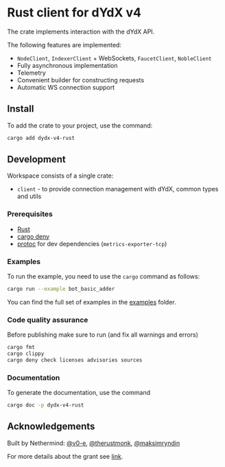 # Rust client for dYdX v4

The crate implements interaction with the dYdX API.

The following features are implemented:
- `NodeClient`, `IndexerClient` + WebSockets, `FaucetClient`, `NobleClient`
- Fully asynchronous implementation
- Telemetry
- Convenient builder for constructing requests
- Automatic WS connection support

## Install

To add the crate to your project, use the command:

```sh
cargo add dydx-v4-rust
```

## Development

Workspace consists of a single crate:
* `client` - to provide connection management with dYdX, common types and utils

### Prerequisites

* [Rust](https://www.rust-lang.org/tools/install)
* [cargo deny](https://github.com/EmbarkStudios/cargo-deny)
* [protoc](https://grpc.io/docs/protoc-installation/) for dev dependencies (`metrics-exporter-tcp`)

### Examples

To run the example, you need to use the `cargo` command as follows:

```sh
cargo run --example bot_basic_adder
```

You can find the full set of examples in the [examples](client/examples) folder.

### Code quality assurance

Before publishing make sure to run (and fix all warnings and errors)

```sh
cargo fmt
cargo clippy
cargo deny check licenses advisories sources
```

### Documentation

To generate the documentation, use the command

```sh
cargo doc -p dydx-v4-rust
```

## Acknowledgements

Built by Nethermind: [@v0-e](https://github.com/v0-e), [@therustmonk](https://github.com/therustmonk),  [@maksimryndin](https://github.com/maksimryndin)

For more details about the grant see [link](https://www.dydxgrants.com/grants/rust-trading-client).
